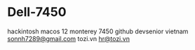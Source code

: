 # Dell-7450
hackintosh macos 12
monterey 7450 github
devsenior vietnam
sonnh7289@gmail.com
tozi.vn
hr@tozi.vn
